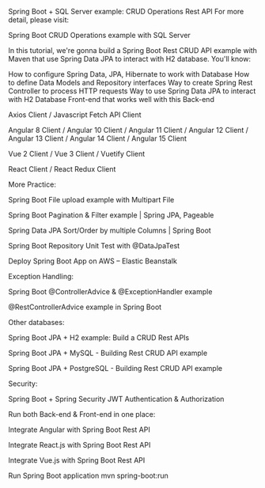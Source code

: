Spring Boot + SQL Server example: CRUD Operations Rest API
For more detail, please visit:

Spring Boot CRUD Operations example with SQL Server

In this tutorial, we're gonna build a Spring Boot Rest CRUD API example with Maven that use Spring Data JPA to interact with H2 database. You'll know:

How to configure Spring Data, JPA, Hibernate to work with Database
How to define Data Models and Repository interfaces
Way to create Spring Rest Controller to process HTTP requests
Way to use Spring Data JPA to interact with H2 Database
Front-end that works well with this Back-end

Axios Client / Javascript Fetch API Client

Angular 8 Client / Angular 10 Client / Angular 11 Client / Angular 12 Client / Angular 13 Client / Angular 14 Client / Angular 15 Client

Vue 2 Client / Vue 3 Client / Vuetify Client

React Client / React Redux Client

More Practice:

Spring Boot File upload example with Multipart File

Spring Boot Pagination & Filter example | Spring JPA, Pageable

Spring Data JPA Sort/Order by multiple Columns | Spring Boot

Spring Boot Repository Unit Test with @DataJpaTest

Deploy Spring Boot App on AWS – Elastic Beanstalk

Exception Handling:

Spring Boot @ControllerAdvice & @ExceptionHandler example

@RestControllerAdvice example in Spring Boot

Other databases:

Spring Boot JPA + H2 example: Build a CRUD Rest APIs

Spring Boot JPA + MySQL - Building Rest CRUD API example

Spring Boot JPA + PostgreSQL - Building Rest CRUD API example

Security:

Spring Boot + Spring Security JWT Authentication & Authorization

Run both Back-end & Front-end in one place:

Integrate Angular with Spring Boot Rest API

Integrate React.js with Spring Boot Rest API

Integrate Vue.js with Spring Boot Rest API

Run Spring Boot application
mvn spring-boot:run
